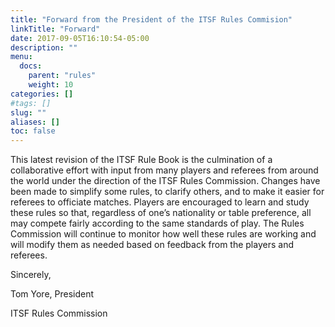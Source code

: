 ```yaml
---
title: "Forward from the President of the ITSF Rules Commision"
linkTitle: "Forward"
date: 2017-09-05T16:10:54-05:00
description: ""
menu:
  docs:
    parent: "rules"
    weight: 10
categories: []
#tags: []
slug: ""
aliases: []
toc: false
---
```


This latest revision of the ITSF Rule Book is the culmination of a collaborative effort with input from many players and referees from around the world under the direction of the ITSF Rules Commission. Changes have been made to simplify some rules, to clarify others, and to make it easier for referees to officiate matches. Players are encouraged to learn and study these rules so that, regardless of one’s nationality or table preference, all may compete fairly according to the same standards of play. The Rules Commission will continue to monitor how well these rules are working and will modify them as needed based on feedback from the players and referees.

Sincerely,

Tom Yore, President

ITSF Rules Commission